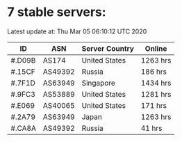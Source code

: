 # 7 stable servers:

Latest update at: Thu Mar 05 06:10:12 UTC 2020

| ID | ASN | Server Country | Online |
| -- | --- | -------------- | ------ |
| #.D09B | AS174 | United States | 1263 hrs |
| #.15CF | AS49392 | Russia | 186 hrs |
| #.7F1D | AS63949 | Singapore | 1434 hrs |
| #.9FC3 | AS53889 | United States | 1281 hrs |
| #.E069 | AS40065 | United States | 171 hrs |
| #.2A79 | AS63949 | Japan | 1263 hrs |
| #.CA8A | AS49392 | Russia | 41 hrs |

